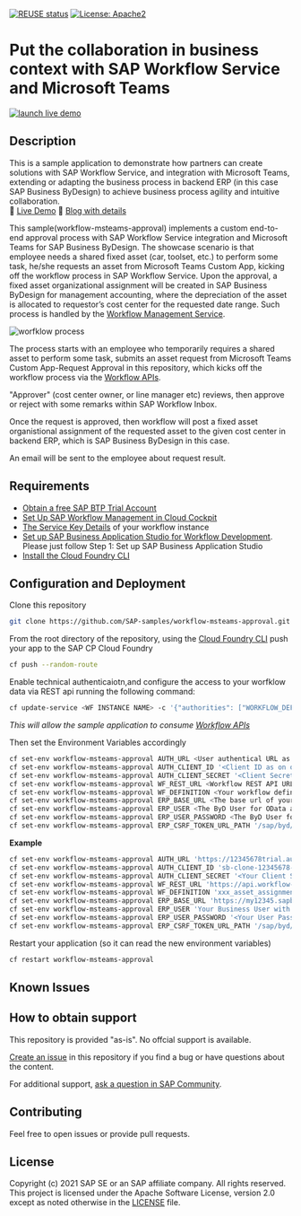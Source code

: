 [![REUSE status](https://api.reuse.software/badge/github.com/SAP-samples/smb-eats-backend)](https://api.reuse.software/info/github.com/SAP-samples/smb-eats-backend)
[![License: Apache2](https://img.shields.io/badge/License-Apache2-green.svg)](https://opensource.org/licenses/Apache-2.0)
# Put the collaboration in business context with SAP Workflow Service and Microsoft Teams

[![](https://i.imgur.com/mq8j0Vs.png "launch live demo")](https://smb-eats.cfapps.eu10.hana.ondemand.com)

## Description
This is a sample application to demonstrate how partners can create solutions with SAP Workflow Service, and integration with Microsoft Teams, extending or adapting the business process in backend ERP (in this case SAP Business ByDesign) to achieve business process agility and intuitive collaboration.<br>
🔴 [Live Demo](https://workflow-msteams-approval.cfapps.eu10.hana.ondemand.com/)
📄 [Blog with details](https://blogs.sap.com/2021/02/25/put-collaboration-in-business-context-with-sap-workflow-service-and-ms-teams/)

This sample(workflow-msteams-approval) implements a custom end-to-end approval process with SAP Workflow Service integration and Microsoft Teams for SAP Business ByDesign. The showcase scenario is that employee needs a shared fixed asset (car, toolset, etc.) to perform some task, he/she requests an asset from Microsoft Teams Custom App, kicking off the workflow process in SAP Workflow Service. Upon the approval, a fixed asset organizational assignment will be created in SAP Business ByDesign for management accounting, where the depreciation of the asset is allocated to requestor’s cost center for the requested date range. Such process is handled by the [Workflow Management Service](https://discovery-center.cloud.sap/serviceCatalog/workflow-management).

![worfklow process](https://i.imgur.com/mRTGHSO.png "Workflow process on the Business Application Studio")

The process starts with an employee who temporarily requires a shared asset to perform some task, submits an asset request from Microsoft Teams Custom App-Request Approval in this repository, which kicks off the workflow process via the [Workflow APIs](https://help.sap.com/viewer/e157c391253b4ecd93647bf232d18a83/Cloud/en-US/df943e71122448caaf3c49f5ffd80627.html).

"Approver" (cost center owner, or line manager etc) reviews, then approve or reject with some remarks within SAP Workflow Inbox.

Once the request is approved, then workflow will post a fixed asset organistional assignment of the requested asset to the given cost center in backend ERP, which is SAP Business ByDesign in this case.

An email will be sent to the employee about request result. 

## Requirements
* [Obtain a free SAP BTP Trial Account](https://developers.sap.com/tutorials/hcp-create-trial-account.html)
* [Set Up SAP Workflow Management in Cloud Cockpit](https://developers.sap.com/tutorials/cp-starter-ibpm-employeeonboarding-1-setup.html)
* [The Service Key Details](https://help.sap.com/viewer/e157c391253b4ecd93647bf232d18a83/Cloud/en-US/e8d88dd056f14c75af59e68d6b20345f.html#loioe8d88dd056f14c75af59e68d6b20345f__create_service_key) of your workflow instance
* [Set up SAP Business Application Studio for Workflow Development](https://developers.sap.com/tutorials/cp-workflow-2-create-module-cf.html). Please just follow Step 1: Set up SAP Business Application Studio
* [Install the Cloud Foundry CLI](https://developers.sap.com/tutorials/cp-cf-download-cli.html)


## Configuration and Deployment
Clone this repository
```sh
git clone https://github.com/SAP-samples/workflow-msteams-approval.git
```
From the root directory of the repository, using the [Cloud Foundry CLI](https://docs.cloudfoundry.org/cf-cli/install-go-cli.html) push your app to the SAP CP Cloud Foundry
```sh
cf push --random-route
```
Enable technical authenticaiotn,and configure the access to your worfklow data via REST api running the following command:
```sh
cf update-service <WF INSTANCE NAME> -c '{"authorities": ["WORKFLOW_DEFINITION_GET", "WORKFLOW_INSTANCE_START", "WORKFLOW_INSTANCE_GET", "TASK_GET", "TASK_GET_CONTEXT", "TASK_COMPLETE", "TASK_UPDATE"]}'
```
*This will allow the sample application to consume [Workflow APIs](https://api.sap.com/api/SAP_CP_Workflow_CF/resource)*

Then set the Environment Variables accordingly
```sh
cf set-env workflow-msteams-approval AUTH_URL <User authentical URL as shown on the Workflow instance secret key>
cf set-env workflow-msteams-approval AUTH_CLIENT_ID '<Client ID as on on the Workflow instance secret key>'
cf set-env workflow-msteams-approval AUTH_CLIENT_SECRET '<Client Secret>'
cf set-env workflow-msteams-approval WF_REST_URL <Workflow REST API URL>
cf set-env workflow-msteams-approval WF_DEFINITION <Your workflow definition ID>
cf set-env workflow-msteams-approval ERP_BASE_URL <The base url of your ByD tenant>
cf set-env workflow-msteams-approval ERP_USER <The ByD User for OData access>
cf set-env workflow-msteams-approval ERP_USER_PASSWORD <The ByD User for OData access>
cf set-env workflow-msteams-approval ERP_CSRF_TOKEN_URL_PATH '/sap/byd/odata/v1/customerincident'
```
**Example**
```sh
cf set-env workflow-msteams-approval AUTH_URL 'https://12345678trial.authentication.eu10.hana.ondemand.com'
cf set-env workflow-msteams-approval AUTH_CLIENT_ID 'sb-clone-12345678-cf1a-this-is-a-dummy-client-id-a5fd4c3bf151!b74274|workflow!b10150'
cf set-env workflow-msteams-approval AUTH_CLIENT_SECRET '<Your Client Secret>'
cf set-env workflow-msteams-approval WF_REST_URL 'https://api.workflow-sap.cfapps.eu10.hana.ondemand.com/workflow-service/rest'
cf set-env workflow-msteams-approval WF_DEFINITION 'xxx_asset_assignment'
cf set-env workflow-msteams-approval ERP_BASE_URL 'https://my12345.sapbydesign.com'
cf set-env workflow-msteams-approval ERP_USER 'Your Business User with Fixed Asset WoC'
cf set-env workflow-msteams-approval ERP_USER_PASSWORD '<Your User Password>'
cf set-env workflow-msteams-approval ERP_CSRF_TOKEN_URL_PATH '/sap/byd/odata/v1/customerincident'
```
Restart your application (so it can read the new environment variables)
```sh
cf restart workflow-msteams-approval
```


## Known Issues

## How to obtain support
This repository is provided "as-is". No offcial support is available. 

[Create an issue](https://github.com/SAP-samples/<repository-name>/issues) in this repository if you find a bug or have questions about the content.
 
For additional support, [ask a question in SAP Community](https://answers.sap.com/questions/ask.html).

## Contributing
Feel free to open issues or provide pull requests.

## License
Copyright (c) 2021 SAP SE or an SAP affiliate company. All rights reserved. This project is licensed under the Apache Software License, version 2.0 except as noted otherwise in the [LICENSE](LICENSES/Apache-2.0.txt) file.
